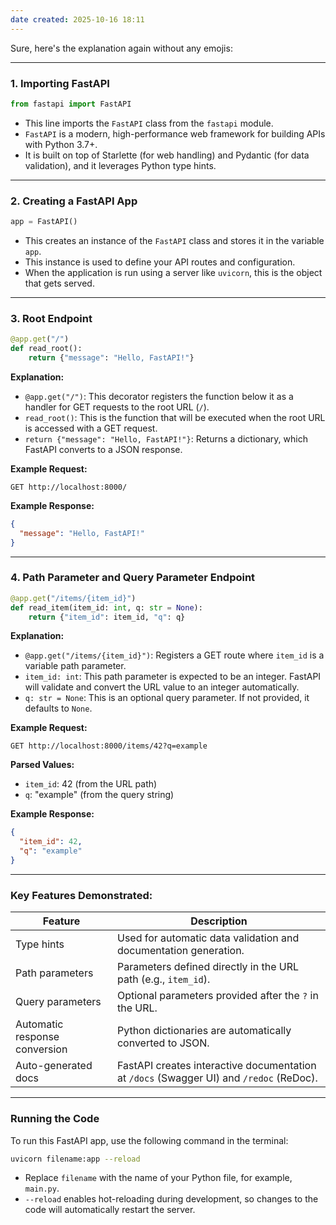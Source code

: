 ```yaml
---
date created: 2025-10-16 18:11
---
```


Sure, here's the explanation again without any emojis:

---

### 1. **Importing FastAPI**

```python
from fastapi import FastAPI
```

- This line imports the `FastAPI` class from the `fastapi` module.
- `FastAPI` is a modern, high-performance web framework for building APIs with Python 3.7+.
- It is built on top of Starlette (for web handling) and Pydantic (for data validation), and it leverages Python type hints.

---

### 2. **Creating a FastAPI App**

```python
app = FastAPI()
```

- This creates an instance of the `FastAPI` class and stores it in the variable `app`.
- This instance is used to define your API routes and configuration.
- When the application is run using a server like `uvicorn`, this is the object that gets served.

---

### 3. **Root Endpoint**

```python
@app.get("/")
def read_root():
    return {"message": "Hello, FastAPI!"}
```

**Explanation:**

- `@app.get("/")`: This decorator registers the function below it as a handler for GET requests to the root URL (`/`).
- `read_root()`: This is the function that will be executed when the root URL is accessed with a GET request.
- `return {"message": "Hello, FastAPI!"}`: Returns a dictionary, which FastAPI converts to a JSON response.

**Example Request:**

```
GET http://localhost:8000/
```

**Example Response:**

```json
{
  "message": "Hello, FastAPI!"
}
```

---

### 4. **Path Parameter and Query Parameter Endpoint**

```python
@app.get("/items/{item_id}")
def read_item(item_id: int, q: str = None):
    return {"item_id": item_id, "q": q}
```

**Explanation:**

- `@app.get("/items/{item_id}")`: Registers a GET route where `item_id` is a variable path parameter.
- `item_id: int`: This path parameter is expected to be an integer. FastAPI will validate and convert the URL value to an integer automatically.
- `q: str = None`: This is an optional query parameter. If not provided, it defaults to `None`.

**Example Request:**

```
GET http://localhost:8000/items/42?q=example
```

**Parsed Values:**

- `item_id`: 42 (from the URL path)
- `q`: "example" (from the query string)

**Example Response:**

```json
{
  "item_id": 42,
  "q": "example"
}
```

---

### Key Features Demonstrated:

| Feature                       | Description                                                                             |
| ----------------------------- | --------------------------------------------------------------------------------------- |
| Type hints                    | Used for automatic data validation and documentation generation.                        |
| Path parameters               | Parameters defined directly in the URL path (e.g., `item_id`).                          |
| Query parameters              | Optional parameters provided after the `?` in the URL.                                  |
| Automatic response conversion | Python dictionaries are automatically converted to JSON.                                |
| Auto-generated docs           | FastAPI creates interactive documentation at `/docs` (Swagger UI) and `/redoc` (ReDoc). |

---

### Running the Code

To run this FastAPI app, use the following command in the terminal:

```bash
uvicorn filename:app --reload
```

- Replace `filename` with the name of your Python file, for example, `main.py`.
- `--reload` enables hot-reloading during development, so changes to the code will automatically restart the server.